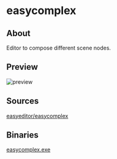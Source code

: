 easycomplex
============

## About

Editor to compose different scene nodes.

## Preview

![preview](preview.jpg)

## Sources

[easyeditor/easycomplex](https://github.com/xzrunner/easyeditor/tree/master/easycomplex)

## Binaries

[easycomplex.exe](easycomplex.exe?raw=true)
